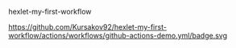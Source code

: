 hexlet-my-first-workflow

https://github.com/Kursakov92/hexlet-my-first-workflow/actions/workflows/github-actions-demo.yml/badge.svg
